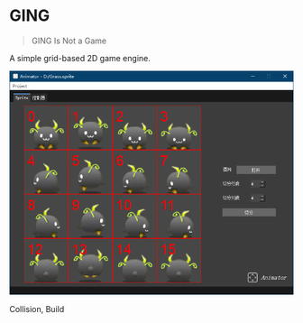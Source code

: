 # GING

> GING Is Not a Game

A simple grid-based 2D game engine.

![Animator](Animator.png)

Collision, Build
